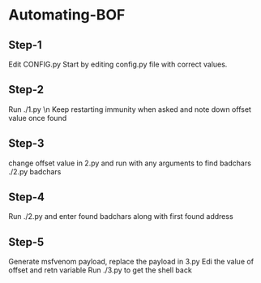 # Automating-BOF

## Step-1
Edit CONFIG.py
Start by editing config.py file with correct values.

## Step-2
Run ./1.py \n
Keep restarting immunity when asked and note down offset value once found

## Step-3
change offset value in 2.py and run with any arguments to find badchars
./2.py badchars

## Step-4
Run ./2.py and enter found badchars along with first found address

## Step-5
Generate msfvenom payload, replace the payload in 3.py
Edi the value of offset  and retn variable
Run ./3.py to get the shell back
